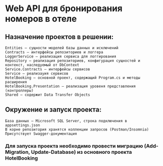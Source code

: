 # Web API для бронирования номеров в отеле
## Назначение проектов в решении:
    Entities — сущности моделей базы данных и исключений
    Contracts — интерфейсы репозиториев и логгера
    LoggerService — реализация сервиса для логгирования
    Repository — реализация репозиториев, конфигурация сущностей и контекст, наследуемый от DbContext
    Service.Contracts — интерфейсы сервисов
    Service — реализауия сервисов
    HotelBooking — основной проект, содержащий Program.cs и методы расширения
    HotelBooking.Presentation — реализация уровеня представления (контроллеры)
    Shared — содержит Data Transfer Objects
## Окружение и запуск проекта:
    База данных — Microsoft SQL Server, строка подключения в appsettings.json
    В корне репозитория хранятся коллекции запросов (Postman/Insomnia)
    Присутствует Swagger-документация
### Для запуска проекта необходимо провести миграцию (Add-Migration, Update-Database) из основного проекта HotelBooking

